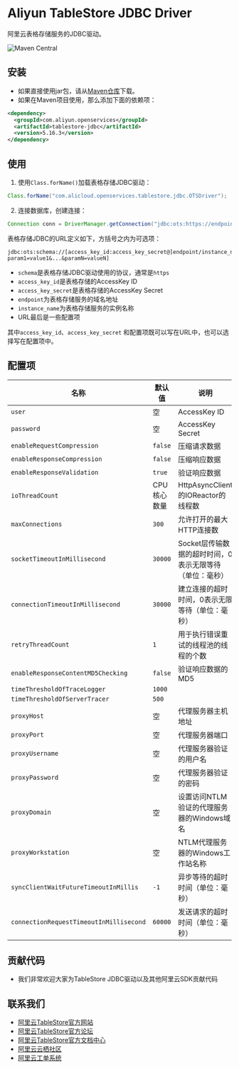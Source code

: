 # Aliyun TableStore JDBC Driver

阿里云表格存储服务的JDBC驱动。

![Maven Central](https://img.shields.io/maven-central/v/com.aliyun.openservices/tablestore-jdbc)

## 安装

- 如果直接使用jar包，请从[Maven仓库](https://repo1.maven.org/maven2/com/aliyun/openservices/tablestore-jdbc/)下载。
- 如果在Maven项目使用，那么添加下面的依赖项：

```xml
<dependency>
  <groupId>com.aliyun.openservices</groupId>
  <artifactId>tablestore-jdbc</artifactId>
  <version>5.16.3</version>
</dependency>
```

## 使用

1. 使用`Class.forName()`加载表格存储JDBC驱动：

```java
Class.forName("com.alicloud.openservices.tablestore.jdbc.OTSDriver");
```

2. 连接数据库，创建连接：

```java
Connection conn = DriverManager.getConnection("jdbc:ots:https://endpoint/instance_name", "access_key_id", "access_key_secret");
```

表格存储JDBC的URL定义如下，方括号之内为可选项：

```
jdbc:ots:schema://[access_key_id:access_key_secret@]endpoint/instance_name[?param1=value1&...&paramN=valueN]
```

- `schema`是表格存储JDBC驱动使用的协议，通常是`https`
- `access_key_id`是表格存储的AccessKey ID
- `access_key_secret`是表格存储的AccessKey Secret
- `endpoint`为表格存储服务的域名地址
- `instance_name`为表格存储服务的实例名称
- URL最后是一些配置项

其中`access_key_id`、`access_key_secret` 和配置项既可以写在URL中，也可以选择写在配置项中。

## 配置项

| 名称 | 默认值 | 说明 |
|---|---|---|
| `user` | 空 | AccessKey ID |
| `password` | 空 | AccessKey Secret |
| `enableRequestCompression` | `false` | 压缩请求数据 |
| `enableResponseCompression` | `false` | 压缩响应数据 |
| `enableResponseValidation` | `true` | 验证响应数据 |
| `ioThreadCount` | CPU核心数量 | HttpAsyncClient的IOReactor的线程数 |
| `maxConnections` | `300` | 允许打开的最大HTTP连接数 |
| `socketTimeoutInMillisecond` | `30000` | Socket层传输数据的超时时间，0表示无限等待（单位：毫秒） |
| `connectionTimeoutInMillisecond` | `30000` | 建立连接的超时时间，0表示无限等待（单位：毫秒） |
| `retryThreadCount` | `1` | 用于执行错误重试的线程池的线程的个数 |
| `enableResponseContentMD5Checking` | `false` | 验证响应数据的MD5 |
| `timeThresholdOfTraceLogger` | `1000` | |
| `timeThresholdOfServerTracer` | `500` | |
| `proxyHost` | 空 | 代理服务器主机地址 |
| `proxyPort` | 空 | 代理服务器端口 |
| `proxyUsername` | 空 | 代理服务器验证的用户名 |
| `proxyPassword` | 空 | 代理服务器验证的密码 |
| `proxyDomain` | 空 | 设置访问NTLM验证的代理服务器的Windows域名 |
| `proxyWorkstation` | 空 | NTLM代理服务器的Windows工作站名称 |
| `syncClientWaitFutureTimeoutInMillis` | `-1` | 异步等待的超时时间（单位：毫秒） |
| `connectionRequestTimeoutInMillisecond` | `60000` | 发送请求的超时时间（单位：毫秒） |

## 贡献代码
- 我们非常欢迎大家为TableStore JDBC驱动以及其他阿里云SDK贡献代码

## 联系我们
- [阿里云TableStore官方网站](http://www.aliyun.com/product/ots)
- [阿里云TableStore官方论坛](http://bbs.aliyun.com)
- [阿里云TableStore官方文档中心](https://help.aliyun.com/product/8315004_ots.html)
- [阿里云云栖社区](http://yq.aliyun.com)
- [阿里云工单系统](https://workorder.console.aliyun.com/#/ticket/createIndex)
